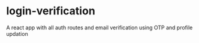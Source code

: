 # login-verification
A react app with all auth routes and email verification using OTP and profile updation
